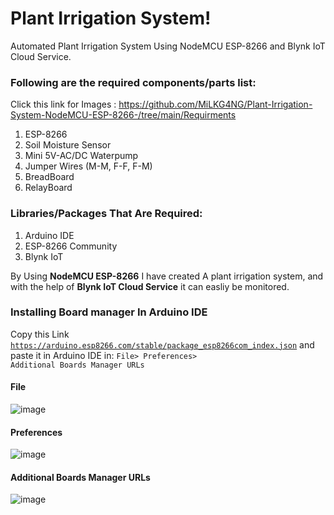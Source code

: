 # Plant Irrigation System!

Automated Plant Irrigation System Using NodeMCU ESP-8266 and Blynk IoT Cloud Service.

### Following are the required components/parts list: 

Click this link for Images : https://github.com/MiLKG4NG/Plant-Irrigation-System-NodeMCU-ESP-8266-/tree/main/Requirments

1. ESP-8266
2. Soil Moisture Sensor
3. Mini 5V-AC/DC Waterpump
4. Jumper Wires (M-M, F-F, F-M)
5. BreadBoard
6. RelayBoard

### Libraries/Packages That Are Required:

1. Arduino IDE
2. ESP-8266 Community
3. Blynk IoT


By Using **NodeMCU ESP-8266** I have created A plant irrigation system, and with the help of **Blynk IoT Cloud Service** it can easliy be monitored.



### Installing Board manager In Arduino IDE

Copy this Link <code>https://arduino.esp8266.com/stable/package_esp8266com_index.json</code> and paste it in Arduino IDE in: <code>File> Preferences> Additional Boards Manager URLs</code>

#### File
![image](https://user-images.githubusercontent.com/118505354/212991811-6b2b0091-0572-4fd3-93f2-c5c259839444.png)

#### Preferences
![image](https://user-images.githubusercontent.com/118505354/212991942-13a893c7-431a-4201-8a7e-6c7a120baa3a.png)

#### Additional Boards Manager URLs
![image](https://user-images.githubusercontent.com/118505354/212992083-201a0dd5-6a0f-4a2a-9e0a-8a78b81b438e.png)


